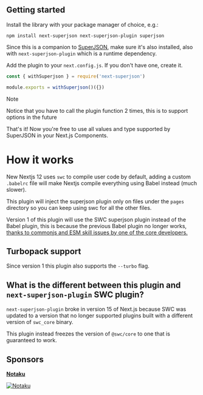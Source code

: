 ## Getting started

Install the library with your package manager of choice, e.g.:

```
npm install next-superjson next-superjson-plugin superjson
```

Since this is a companion to [SuperJSON](https://github.com/blitz-js/superjson),
make sure it's also installed, also with `next-superjson-plugin` which is a runtime dependency.

Add the plugin to your `next.config.js`.
If you don't have one, create it.

```js
const { withSuperjson } = require('next-superjson')

module.exports = withSuperjson()({})
```

> [!NOTE]
> Notice that you have to call the plugin function 2 times, this is to support options in the future

That's it! Now you're free to use all values and type supported by SuperJSON in your Next.js Components.

# How it works

New Nextjs 12 uses `swc` to compile user code by default, adding a custom `.babelrc` file will make Nextjs compile everything using Babel instead (much slower).

This plugin will inject the superjson plugin only on files under the `pages` directory so you can keep using swc for all the other files.

Version 1 of this plugin will use the SWC superjson plugin instead of the Babel plugin, this is because the previous Babel plugin no longer works, [thanks to commonjs and ESM skill issues by one of the core developers.](https://github.com/blitz-js/babel-plugin-superjson-next/issues/145#issuecomment-2452145624)

## Turbopack support

Since version 1 this plugin also supports the `--turbo` flag.

## What is the different between this plugin and `next-superjson-plugin` SWC plugin?

`next-superjson-plugin` broke in version 15 of Next.js because SWC was updated to a version that no longer supported plugins built with a different version of `swc_core` binary.

This plugin instead freezes the version of `@swc/core` to one that is guaranteed to work.

## Sponsors

[**Notaku**](https://notaku.website)

[![Notaku](https://preview.notaku.website/github_banner.jpg)](https://notaku.website)
